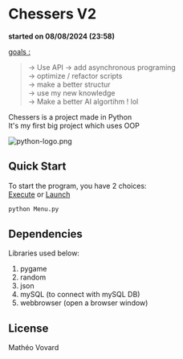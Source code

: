 # Chessers V2
**started on 08/08/2024 (23:58)**

<u>goals :</u></br>
> -> Use API
> -> add asynchronous programing</br>
> -> optimize / refactor scripts</br>
> -> make a better structur</br>
> -> use my new knowledge</br>
> -> Make a better AI algortihm ! lol</br>

Chessers is a project made in Python</br>
It's my first big project which uses OOP

![python-logo.png](https://www.python.org/)

## Quick Start
To start the program, you have 2 choices:</br>
[Execute](Menu.py)
or
[Launch](Launcher.bat)

```sh
python Menu.py
```

## Dependencies
Libraries used below:
1. pygame
2. random
3. json
4. mySQL (to connect with mySQL DB)
5. webbrowser (open a browser window)

## License
Mathéo Vovard